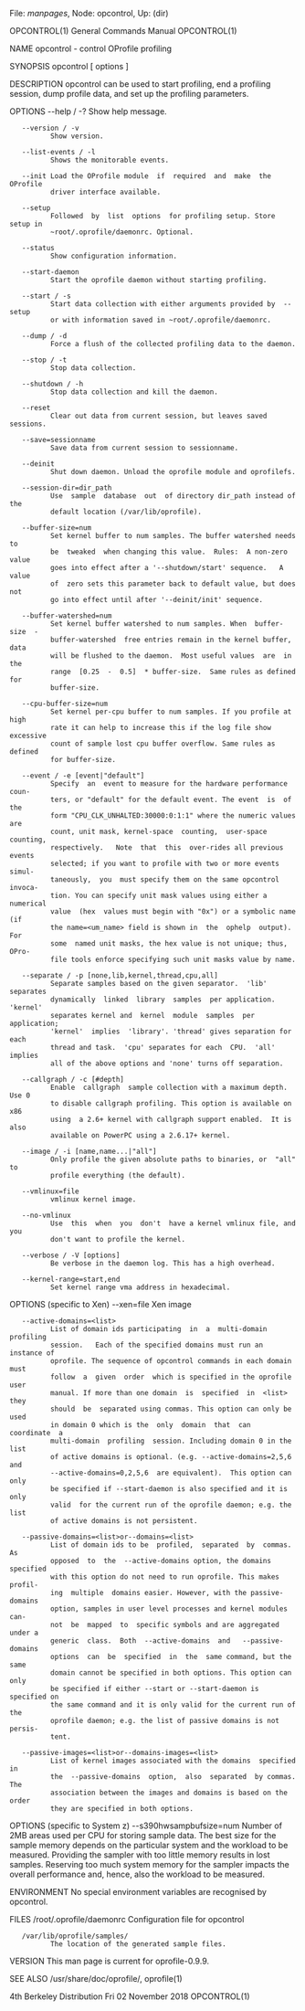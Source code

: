 File: *manpages*,  Node: opcontrol,  Up: (dir)

OPCONTROL(1)                General Commands Manual               OPCONTROL(1)



NAME
       opcontrol - control OProfile profiling

SYNOPSIS
       opcontrol [ options ]

DESCRIPTION
       opcontrol can be used to start profiling, end a profiling session, dump
       profile data, and set up the profiling parameters.


OPTIONS
       --help / -?
              Show help message.

       --version / -v
              Show version.

       --list-events / -l
              Shows the monitorable events.

       --init Load the OProfile module  if  required  and  make  the  OProfile
              driver interface available.

       --setup
              Followed  by  list  options  for profiling setup. Store setup in
              ~root/.oprofile/daemonrc. Optional.

       --status
              Show configuration information.

       --start-daemon
              Start the oprofile daemon without starting profiling.

       --start / -s
              Start data collection with either arguments provided by  --setup
              or with information saved in ~root/.oprofile/daemonrc.

       --dump / -d
              Force a flush of the collected profiling data to the daemon.

       --stop / -t
              Stop data collection.

       --shutdown / -h
              Stop data collection and kill the daemon.

       --reset
              Clear out data from current session, but leaves saved sessions.

       --save=sessionname
              Save data from current session to sessionname.

       --deinit
              Shut down daemon. Unload the oprofile module and oprofilefs.

       --session-dir=dir_path
              Use  sample  database  out  of directory dir_path instead of the
              default location (/var/lib/oprofile).

       --buffer-size=num
              Set kernel buffer to num samples. The buffer watershed needs  to
              be  tweaked  when changing this value.  Rules:  A non-zero value
              goes into effect after a '--shutdown/start' sequence.   A  value
              of  zero sets this parameter back to default value, but does not
              go into effect until after '--deinit/init' sequence.

       --buffer-watershed=num
              Set kernel buffer watershed to num samples. When  buffer-size  -
              buffer-watershed  free entries remain in the kernel buffer, data
              will be flushed to the daemon.  Most useful values  are  in  the
              range  [0.25  -  0.5]  * buffer-size.  Same rules as defined for
              buffer-size.

       --cpu-buffer-size=num
              Set kernel per-cpu buffer to num samples. If you profile at high
              rate it can help to increase this if the log file show excessive
              count of sample lost cpu buffer overflow. Same rules as  defined
              for buffer-size.

       --event / -e [event|"default"]
              Specify  an  event to measure for the hardware performance coun‐
              ters, or "default" for the default event. The event  is  of  the
              form "CPU_CLK_UNHALTED:30000:0:1:1" where the numeric values are
              count, unit mask, kernel-space  counting,  user-space  counting,
              respectively.   Note  that  this  over-rides all previous events
              selected; if you want to profile with two or more events  simul‐
              taneously,  you  must specify them on the same opcontrol invoca‐
              tion. You can specify unit mask values using either a  numerical
              value  (hex  values must begin with "0x") or a symbolic name (if
              the name=<um_name> field is shown in  the  ophelp  output).  For
              some  named unit masks, the hex value is not unique; thus, OPro‐
              file tools enforce specifying such unit masks value by name.

       --separate / -p [none,lib,kernel,thread,cpu,all]
              Separate samples based on the given separator.  'lib'  separates
              dynamically  linked  library  samples  per application. 'kernel'
              separates kernel and  kernel  module  samples  per  application;
              'kernel'  implies  'library'. 'thread' gives separation for each
              thread and task.  'cpu' separates for each  CPU.  'all'  implies
              all of the above options and 'none' turns off separation.

       --callgraph / -c [#depth]
              Enable  callgraph  sample collection with a maximum depth. Use 0
              to disable callgraph profiling. This option is available on  x86
              using  a 2.6+ kernel with callgraph support enabled.  It is also
              available on PowerPC using a 2.6.17+ kernel.

       --image / -i [name,name...|"all"]
              Only profile the given absolute paths to binaries, or  "all"  to
              profile everything (the default).

       --vmlinux=file
              vmlinux kernel image.

       --no-vmlinux
              Use  this  when  you  don't  have a kernel vmlinux file, and you
              don't want to profile the kernel.

       --verbose / -V [options]
              Be verbose in the daemon log. This has a high overhead.

       --kernel-range=start,end
              Set kernel range vma address in hexadecimal.


OPTIONS (specific to Xen)
       --xen=file
              Xen image

       --active-domains=<list>
              List of domain ids participating  in  a  multi-domain  profiling
              session.   Each of the specified domains must run an instance of
              oprofile. The sequence of opcontrol commands in each domain must
              follow  a  given  order  which is specified in the oprofile user
              manual. If more than one domain  is  specified  in  <list>  they
              should  be  separated using commas. This option can only be used
              in domain 0 which is the  only  domain  that  can  coordinate  a
              multi-domain  profiling  session. Including domain 0 in the list
              of active domains is optional. (e.g. --active-domains=2,5,6  and
              --active-domains=0,2,5,6  are equivalent).  This option can only
              be specified if --start-daemon is also specified and it is  only
              valid  for the current run of the oprofile daemon; e.g. the list
              of active domains is not persistent.

       --passive-domains=<list>or--domains=<list>
              List of domain ids to be  profiled,  separated  by  commas.   As
              opposed  to  the  --active-domains option, the domains specified
              with this option do not need to run oprofile. This makes profil‐
              ing  multiple  domains easier. However, with the passive-domains
              option, samples in user level processes and kernel modules  can‐
              not  be  mapped  to  specific symbols and are aggregated under a
              generic  class.  Both  --active-domains  and   --passive-domains
              options  can  be  specified  in  the  same command, but the same
              domain cannot be specified in both options. This option can only
              be specified if either --start or --start-daemon is specified on
              the same command and it is only valid for the current run of the
              oprofile daemon; e.g. the list of passive domains is not persis‐
              tent.

       --passive-images=<list>or--domains-images=<list>
              List of kernel images associated with the domains  specified  in
              the  --passive-domains  option,  also  separated  by commas. The
              association between the images and domains is based on the order
              they are specified in both options.

OPTIONS (specific to System z)
       --s390hwsampbufsize=num
              Number  of  2MB areas used per CPU for storing sample data.  The
              best size for the sample memory depends on the particular system
              and the workload to be measured.  Providing the sampler with too
              little memory results in lost samples. Reserving too much system
              memory  for  the  sampler  impacts  the overall performance and,
              hence, also the workload to be measured.


ENVIRONMENT
       No special environment variables are recognised by opcontrol.


FILES
       /root/.oprofile/daemonrc
              Configuration file for opcontrol

       /var/lib/oprofile/samples/
              The location of the generated sample files.


VERSION
       This man page is current for oprofile-0.9.9.


SEE ALSO
       /usr/share/doc/oprofile/, oprofile(1)



4th Berkeley Distribution    Fri 02 November 2018                 OPCONTROL(1)

